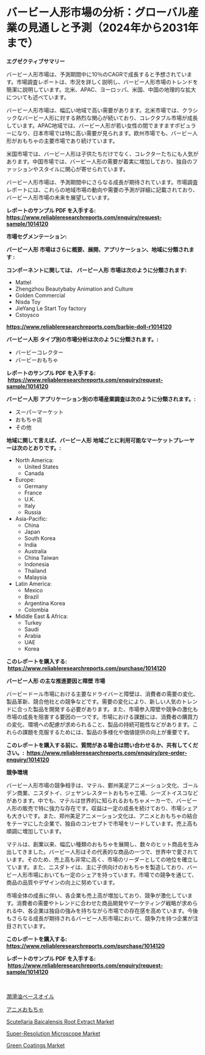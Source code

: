 <p><h1>バービー人形市場の分析：グローバル産業の見通しと予測（2024年から2031年まで）</h1></p><p><strong>エグゼクティブサマリー</strong></p>
<p><p>バービー人形市場は、予測期間中に10％のCAGRで成長すると予想されています。市場調査レポートは、市況を詳しく説明し、バービー人形市場のトレンドを簡潔に説明しています。北米、APAC、ヨーロッパ、米国、中国の地理的な拡大についても述べています。</p><p>バービー人形市場は、幅広い地域で高い需要があります。北米市場では、クラシックなバービー人形に対する熱烈な関心が続いており、コレクタブル市場が成長しています。APAC地域では、バービー人形が若い女性の間でますますポピュラーになり、日本市場では特に高い需要が見られます。欧州市場でも、バービー人形がおもちゃの主要市場であり続けています。</p><p>米国市場では、バービー人形は子供たちだけでなく、コレクターたちにも人気があります。中国市場では、バービー人形の需要が着実に増加しており、独自のファッションやスタイルに関心が寄せられています。</p><p>バービー人形市場は、予測期間中にさらなる成長が期待されています。市場調査レポートには、これらの地域市場の動向や需要の予測が詳細に記載されており、バービー人形市場の未来を展望しています。</p></p>
<p><strong>レポートのサンプル PDF を入手する: <a href="https://www.reliableresearchreports.com/enquiry/request-sample/1014120">https://www.reliableresearchreports.com/enquiry/request-sample/1014120</a></strong></p>
<p><strong>市場セグメンテーション:</strong></p>
<p><strong> バービー人形 市場はさらに概要、展開、アプリケーション、地域に分類されます :</strong></p>
<p><strong>コンポーネントに関しては、 バービー人形 市場は次のように分類されます: &nbsp;</strong></p>
<p><ul><li>Mattel</li><li>Zhengzhou Beautybaby Animation and Culture</li><li>Golden Commercial</li><li>Nisda Toy</li><li>JieYang Le Start Toy factory</li><li>Cstoysco</li></ul></p>
<p><strong><a href="https://www.reliableresearchreports.com/barbie-doll-r1014120">https://www.reliableresearchreports.com/barbie-doll-r1014120</a></strong></p>
<p><strong> バービー人形 タイプ別の市場分析は次のように分類されます。:</strong></p>
<p><ul><li>バービーコレクター</li><li>バービーおもちゃ</li></ul></p>
<p><strong>レポートのサンプル PDF を入手する: &nbsp;<a href="https://www.reliableresearchreports.com/enquiry/request-sample/1014120">https://www.reliableresearchreports.com/enquiry/request-sample/1014120</a></strong></p>
<p><strong> バービー人形 アプリケーション別の市場産業調査は次のように分類されます。:</strong></p>
<p><ul><li>スーパーマーケット</li><li>おもちゃ店</li><li>その他</li></ul></p>
<p><strong>地域に関して言えば、バービー人形 地域ごとに利用可能なマーケットプレーヤーは次のとおりです。:</strong></p>
<p><ul>
    <li>
        North America:
        <ul>
            <li>United States</li>
            <li>Canada</li>
        </ul>
    </li>
    <li>
        Europe:
        <ul>
            <li>Germany</li>
            <li>France</li>
            <li>U.K.</li>
            <li>Italy</li>
            <li>Russia</li>
        </ul>
    </li>
    <li>
        Asia-Pacific:
        <ul>
            <li>China</li>
            <li>Japan</li>
            <li>South Korea</li>
            <li>India</li>
            <li>Australia</li>
            <li>China Taiwan</li>
            <li>Indonesia</li>
            <li>Thailand</li>
            <li>Malaysia</li>
        </ul>
    </li>
    <li>
        Latin America:
        <ul>
            <li>Mexico</li>
            <li>Brazil</li>
            <li>Argentina Korea</li>
            <li>Colombia</li>
        </ul>
    </li>
    <li>
        Middle East & Africa:
        <ul>
            <li>Turkey</li>
            <li>Saudi</li>
            <li>Arabia</li>
            <li>UAE</li>
            <li>Korea</li>
        </ul>
    </li>
    </ul></p>
<p><strong>このレポートを購入する: &nbsp;<a href="https://www.reliableresearchreports.com/purchase/1014120">https://www.reliableresearchreports.com/purchase/1014120</a></strong></p>
<p><strong>バービー人形 の主な推進要因と障壁 市場</strong></p>
<p><p>バービードール市場における主要なドライバーと障壁は、消費者の需要の変化、製品革新、競合他社との競争などです。需要の変化により、新しい人気のトレンドに合った製品を開発する必要があります。また、市場参入障壁や競争の激化も市場の成長を阻害する要因の一つです。市場における課題には、消費者の購買力の変化、環境への配慮が求められること、製品の持続可能性などがあります。これらの課題を克服するためには、製品の多様化や価値提供の向上が重要です。</p></p>
<p><strong>このレポートを購入する前に、質問がある場合は問い合わせるか、共有してください。:&nbsp; <a href="https://www.reliableresearchreports.com/enquiry/pre-order-enquiry/1014120">https://www.reliableresearchreports.com/enquiry/pre-order-enquiry/1014120</a></strong></p>
<p><strong>競争環境</strong></p>
<p><p>バービー人形市場の競争相手は、マテル、鄭州美足アニメーション文化、ゴールデン商業、ニスダトイ、ジェヤンレスタートおもちゃ工場、シーズトイスコなどがあります。中でも、マテルは世界的に知られるおもちゃメーカーで、バービー人形の販売で特に強力な存在です。収益は一定の成長を続けており、市場シェアも大きいです。また、郑州美足アニメーション文化は、アニメとおもちゃの結合をテーマにした企業で、独自のコンセプトで市場をリードしています。売上高も順調に増加しています。</p><p>マテルは、創業以来、幅広い種類のおもちゃを展開し、数々のヒット商品を生み出してきました。バービー人形はその代表的な商品の一つで、世界中で愛されています。そのため、売上高も非常に高く、市場のリーダーとしての地位を確立しています。また、ニスダトイは、主に子供向けのおもちゃを製造しており、バービー人形市場においても一定のシェアを持っています。市場での競争を通じて、商品の品質やデザインの向上に努めています。</p><p>市場全体の成長に伴い、各企業も売上高が増加しており、競争が激化しています。消費者の需要やトレンドに合わせた商品開発やマーケティング戦略が求められる中、各企業は独自の強みを持ちながら市場での存在感を高めています。今後もさらなる成長が期待されるバービー人形市場において、競争力を持つ企業が注目されています。</p></p>
<p><strong>このレポートを購入する: &nbsp; <a href="https://www.reliableresearchreports.com/purchase/1014120">https://www.reliableresearchreports.com/purchase/1014120</a></strong></p>
<p><strong>レポートのサンプル PDF を入手する: &nbsp;<a href="https://www.reliableresearchreports.com/enquiry/request-sample/1014120">https://www.reliableresearchreports.com/enquiry/request-sample/1014120</a></strong><strong></strong></p>
<p>&nbsp;</p>
<p><p><a href="https://github.com/bevdtkn4419963/Market-Research-Report-List-1/blob/main/659844042750.md">潤滑油ベースオイル</a></p><p><a href="https://github.com/MosesSpinka1914/Market-Research-Report-List-1/blob/main/182612742751.md">アニメおもちゃ</a></p><p><a href="https://issuu.com/reportprime-2/docs/scutellaria-baicalensis-root-extract-market-size-2">Scutellaria Baicalensis Root Extract Market</a></p><p><a href="https://github.com/globismark/Market-Research-Report-List-3/blob/main/super-resolution-microscope-market.md">Super-Resolution Microscope Market</a></p><p><a href="https://noble-drawer-34c.notion.site/Green-Coatings-Market-The-Key-To-Successful-Business-Strategy-Forecast-Till-2031-53658eea72e44aae982caf796f799e91">Green Coatings Market</a></p></p>